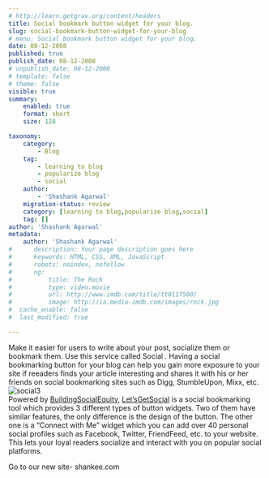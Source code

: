 ```yaml
---
# http://learn.getgrav.org/content/headers
title: Social bookmark button widget for your blog.
slug: social-bookmark-button-widget-for-your-blog
# menu: Social bookmark button widget for your blog.
date: 08-12-2008
published: true
publish_date: 08-12-2008
# unpublish_date: 08-12-2008
# template: false
# theme: false
visible: true
summary:
    enabled: true
    format: short
    size: 128

taxonomy:
    category:
        - Blog
    tag:
        - learning to blog
        - popularize blog
        - social
    author:
        - 'Shashank Agarwal'
    migration-status: review
    category: [learning to blog,popularize blog,social]
    tag: []
author: 'Shashank Agarwal'
metadata:
    author: 'Shashank Agarwal'
#      description: Your page description goes here
#      keywords: HTML, CSS, XML, JavaScript
#      robots: noindex, nofollow
#      og:
#          title: The Rock
#          type: video.movie
#          url: http://www.imdb.com/title/tt0117500/
#          image: http://ia.media-imdb.com/images/rock.jpg
#  cache_enable: false
#  last_modified: true

---
```


Make it easier for users to write about your post, socialize them or bookmark them. Use this service called Social . Having a social bookmarking button for your blog can help you gain more exposure to your site if reeaders finds your article interesting and shares it with his or her friends on social bookmarking sites such as Digg, StumbleUpon, Mixx, etc.  
![social3](http://farm4.static.flickr.com/3242/3090880693_2060696487_o.png)  
Powered by [BuildingSocialEquity](http://www.buildingsocialequity.com/), [Let’sGetSocial](http://www.letsgetsocialnow.com/) is a social bookmarking tool which provides 3 different types of button widgets. Two of them have similar features, the only difference is the design of the button. The other one is a “Connect with Me” widget which you can add over 40 personal social profiles such as Facebook, Twitter, FriendFeed, etc. to your website. This lets your loyal readers socialize and interact with you on popular social platforms.

Go to our new site- shankee.com
